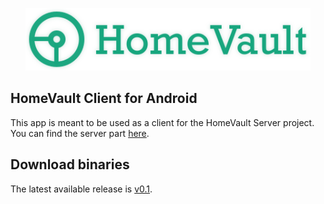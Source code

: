 <p align="center">
  <img height="100" src="https://raw.githubusercontent.com/nicolasmart/homevault_server_windows_easyphp/main/eds-www/res/drawables/homevault_logo_big.svg"/>
</p>

## HomeVault Client for Android

This app is meant to be used as a client for the HomeVault Server project. You can find the server part [here](https://github.com/nicolasmart/homevault_server).

## Download binaries

The latest available release is [v0.1](https://github.com/nicolasmart/homevault_client_android/releases/download/v0.1/homevault_v0.1.apk).
